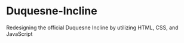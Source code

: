# Duquesne-Incline

Redesigning the official Duquesne Incline by utilizing HTML, CSS, and JavaScript
